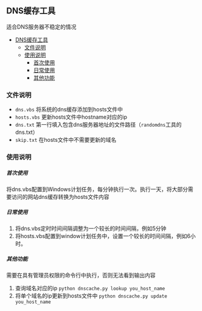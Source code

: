 ## DNS缓存工具
适合DNS服务器不稳定的情况

- [DNS缓存工具](#dns缓存工具)
  - [文件说明](#文件说明)
  - [使用说明](#使用说明)
      - [首次使用](#首次使用)
      - [日常使用](#日常使用)
      - [其他功能](#其他功能)

### 文件说明
- `dns.vbs`
  将系统的dns缓存添加到hosts文件中
- `hosts.vbs`
  更新hosts文件中hostname对应的ip
- `dns.txt`
  第一行填入包含dns服务器地址的文件路径（`randomdns`工具的dns.txt）
- `skip.txt`
  在hosts文件中不需要更新的域名

### 使用说明
##### 首次使用
将dns.vbs配置到Windows计划任务，每分钟执行一次。执行一天，将大部分需要访问的网站dns缓存转换为hosts文件内容

##### 日常使用
1. 将dns.vbs定时时间间隔调整为一个较长的时间间隔，例如5分钟
2. 将hosts.vbs配置到window计划任务中，设置一个较长的时间间隔，例如6小时。

##### 其他功能
需要在具有管理员权限的命令行中执行，否则无法看到输出内容
1. 查询域名对应的ip
    `python dnscache.py lookup you_host_name`
2. 将单个域名的ip更新到hosts文件中
   `python dnscache.py update you_host_name`